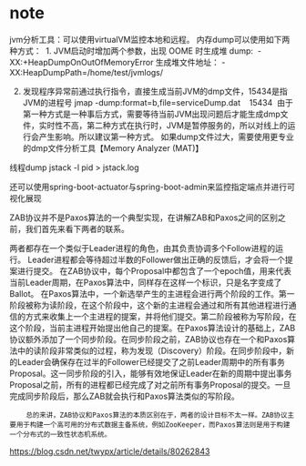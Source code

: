 # note
jvm分析工具：可以使用virtualVM监控本地和远程。
内存dump可以使用如下两种方式：
 1. JVM启动时增加两个参数，出现 OOME 时生成堆 dump: 
-XX:+HeapDumpOnOutOfMemoryError
生成堆文件地址：
-XX:HeapDumpPath=/home/test/jvmlogs/ 

 2. 发现程序异常前通过执行指令，直接生成当前JVM的dmp文件，15434是指JVM的进程号
 jmap -dump:format=b,file=serviceDump.dat    15434 
 由于第一种方式是一种事后方式，需要等待当前JVM出现问题后才能生成dmp文件，实时性不高，第二种方式在执行时，JVM是暂停服务的，所以对线上的运行会产生影响。所以建议第一种方式。
 如果dump文件过大，需要使用更专业的dmp文件分析工具【Memory Analyzer (MAT)】
 
 线程dump
 jstack -l pid > jstack.log
 
 还可以使用spring-boot-actuator与spring-boot-admin来监控指定端点并进行可视化展现


 ZAB协议并不是Paxos算法的一个典型实现，在讲解ZAB和Paxos之间的区别之前，我们首先来看下两者的联系。

两者都存在一个类似于Leader进程的角色，由其负责协调多个Follow进程的运行。
Leader进程都会等待超过半数的Follower做出正确的反馈后，才会将一个提案进行提交。
在ZAB协议中，每个Proposal中都包含了一个epoch值，用来代表当前Leader周期，在Paxos算法中，同样存在这样一个标识，只是名字变成了Ballot。
        在Paxos算法中，一个新选举产生的主进程会进行两个阶段的工作。第一阶段被称为读阶段，在这个阶段中，这个新的主进程会通过和所有其他进程进行通信的方式来收集上一个主进程的提案，并将他们提交。第二阶段被称为写阶段，在这个阶段，当前主进程开始提出他自己的提案。在Paxos算法设计的基础上，ZAB协议额外添加了一个同步阶段。在同步阶段之前，ZAB协议也存在一个和Paxos算法中的读阶段非常类似的过程，称为发现（Discovery）阶段。在同步阶段中，新的Leader会确保存在过半的Follower已经提交了之前Leader周期中的所有事务Proposal。这一同步阶段的引入，能够有效地保证Leader在新的周期中提出事务Proposal之前，所有的进程都已经完成了对之前所有事务Proposal的提交。一旦完成同步阶段后，那么ZAB就会执行和Paxos算法类似的写阶段。

        总的来讲，ZAB协议和Paxos算法的本质区别在于，两者的设计目标不太一样。ZAB协议主要用于构建一个高可用的分布式数据主备系统，例如ZooKeeper，而Paxos算法则是用于构建一个分布式的一致性状态机系统。


https://blog.csdn.net/twypx/article/details/80262843

